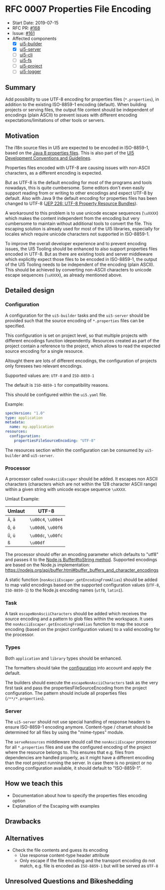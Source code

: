 # RFC 0007 Properties File Encoding

- Start Date: 2019-07-15
- RFC PR: [#168](https://github.com/SAP/ui5-tooling/pull/168)
- Issue: [#161](https://github.com/SAP/ui5-tooling/issues/161)
- Affected components
  - [x] [ui5-builder](https://github.com/SAP/ui5-builder)
  - [x] [ui5-server](https://github.com/SAP/ui5-server)
  - [ ] [ui5-cli](https://github.com/SAP/ui5-cli)
  - [ ] [ui5-fs](https://github.com/SAP/ui5-fs)
  - [ ] [ui5-project](https://github.com/SAP/ui5-project)
  - [ ] [ui5-logger](https://github.com/SAP/ui5-logger)

## Summary

Add possibility to use UTF-8 encoding for properties files (`*.properties`), in addition to the existing ISO-8859-1 encoding (default).
When building projects or serving files, the output file content should be independent of encodings (plain ASCII) to prevent issues with different encoding expectations/limitations of other tools or servers.

## Motivation

The i18n source files in UI5 are expected to be encoded in ISO-8859-1, based on the [Java 8 properties files](https://docs.oracle.com/javase/8/docs/api/java/util/Properties.html).
This is also part of the [UI5 Development Conventions and Guidelines](https://ui5.sap.com/#/topic/753b32617807462d9af483a437874b36).

Properties files encoded with UTF-8 are causing issues with non-ASCII characters, as a different encoding is expected.

But as UTF-8 is the default encoding for most of the programs and tools nowadays, this is quite cumbersome. Some editors don't even easily support reading from or writing to other encodings and expect UTF-8 by default.
Also with Java 9 the default encoding for properties files has been changed to UTF-8 ([JEP 226: UTF-8 Property Resource Bundles](http://openjdk.java.net/jeps/226)).

A workaround to this problem is to use unicode escape sequences (`\uXXXX`) which makes the content independent from the encoding but very cumbersome to maintain without additional tools to convert the file.
This escaping solution is already used for most of the UI5 libraries, especially for locales which require unicode characters not supported in ISO-8859-1.

To improve the overall developer experience and to prevent encoding issues, the UI5 Tooling should be enhanced to also support properties files encoded in UTF-8.
But as there are existing tools and server middleware which explicitly expect those files to be encoded in ISO-8859-1, the output of the UI5 Tooling needs to be independent of the encoding (plain ASCII). This should be achieved by converting non-ASCII characters to unicode escape sequences (`\uXXXX`), as already mentioned above.

## Detailed design

### Configuration

A configuration for the `ui5-builder` tasks and the `ui5-server` should be provided such that the source encoding of `*.properties` files can be specified.

This configuration is set on project level, so that multiple projects with different encodings function idependently.
Resources created as part of the project contain a reference to the project, which allows to read the expected source encoding for a single resource.

Altought there are lots of different encodings, the configuration of projects only foresees two relevant encodings.

Supported values are: `UTF-8` and `ISO-8859-1`

The default is `ISO-8859-1` for compatibility reasons.

This should be configured within the `ui5.yaml` file.

Example:

```yaml
specVersion: "1.0"
type: application
metadata:
  name: my.application
resources:
  configuration:
    propertiesFileSourceEncoding: "UTF-8"
```

The resources section within the configuration can be consumed by `ui5-builder` and `ui5-server`.

### Processor 

A processor called `nonAsciiEscaper` should be added.
It escapes non ASCII characters (characters which are not within the 128 character ASCII range) within a given string with unicode escape sequence `\uXXXX`.

Umlaut Example:

| Umlaut   | UTF-8              |
|----------|--------------------|
| `Ä`, `ä` | `\u00c4`, `\u00e4` |
| `Ö`, `ö` | `\u00d6`, `\u00f6` |
| `Ü`, `ü` | `\u00dc`, `\u00fc` |
| `ß`      | `\u00df`           |

The processor should offer an encoding parameter which defaults to "utf8" and passes it to the [Node.js Buffer#toString method](https://nodejs.org/api/buffer.html#buffer_buf_tostring_encoding_start_end).
Supported encodings are based on the Node.js implementation: https://nodejs.org/api/buffer.html#buffer_buffers_and_character_encodings

A static function (`nonAsciiEscaper.getEncodingFromAlias`) should be added to map valid encodings based on the supported configuration values (`UTF-8`, `ISO-8859-1`) to the Node.js encoding names (`utf8`, `latin1`).

### Task

A task `escapeNonAsciiCharacters` should be added which receives the source encoding and a pattern to glob files within the workspace.
It uses the `nonAsciiEscaper.getEncodingFromAlias` function to map the source encoding (based on the project configuration values) to a valid encoding for the processor.

### Types

Both `application` and `library` types should be enhanced.

The formatters should take the [configuration](#Configuration) into account and apply the default.

The builders should execute the `escapeNonAsciiCharacters` task as the very first task and pass the propertiesFileSourceEncoding from the project configuration. The pattern should include all properties files (`/**/*.properties`).

### Server

The `ui5-server` should not use special handling of response headers to ensure ISO-8859-1 encoding anymore.
Content-type / charset should be determined for all files by using the "mime-types" module.

The `serveResources` middleware should call the `nonAsciiEscaper` processor for all `*.properties` files and use the configured encoding of the project where the resource belongs to. This ensures that e.g. files from dependencies are handled properly, as it might have a different encoding than the root project running the server.
In case there is no project or no encoding configuration available, it should default to "ISO-8859-1".

## How we teach this

- Documentation about how to specify the properties files encoding option
- Explanation of the Escaping with examples

## Drawbacks

## Alternatives

- Check the file contents and guess its encoding
  - Use response content-type header attribute
  - Only escape if the file encoding and the transport encoding do not match, e.g. file is encoded as `ISO-8859-1` but will be served as `UTF-8`

## Unresolved Questions and Bikeshedding
